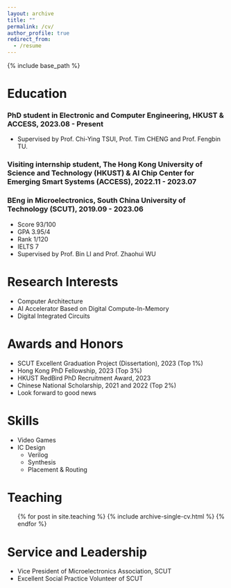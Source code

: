 ```yaml
---
layout: archive
title: ""
permalink: /cv/
author_profile: true
redirect_from:
  - /resume
---
```


{% include base_path %}

Education
======
### PhD student in Electronic and Computer Engineering, HKUST & ACCESS, 2023.08 - Present
* Supervised by Prof. Chi-Ying TSUI, Prof. Tim CHENG and Prof. Fengbin TU.

### Visiting internship student, The Hong Kong University of Science and Technology (HKUST) & AI Chip Center for Emerging Smart Systems (ACCESS), 2022.11 - 2023.07

### BEng in Microelectronics, South China University of Technology (SCUT), 2019.09 - 2023.06
* Score  93/100
* GPA    3.95/4
* Rank   1/120
* IELTS  7
* Supervised by Prof. Bin LI and Prof. Zhaohui WU

Research Interests
======
* Computer Architecture
* AI Accelerator Based on Digital Compute-In-Memory
* Digital Integrated Circuits

Awards and Honors
======
* SCUT Excellent Graduation Project (Dissertation), 2023 (Top 1%)
* Hong Kong PhD Fellowship, 2023 (Top 3%)
* HKUST RedBird PhD Recruitment Award, 2023
* Chinese National Scholarship, 2021 and 2022 (Top 2%)
* Look forward to good news

  
Skills
======
* Video Games
* IC Design
  * Verilog
  * Synthesis
  * Placement & Routing

  
Teaching
======
  <ul>{% for post in site.teaching %}
    {% include archive-single-cv.html %}
  {% endfor %}</ul>
  
  
Service and Leadership
======
* Vice President of Microelectronics Association, SCUT
* Excellent Social Practice Volunteer of SCUT
